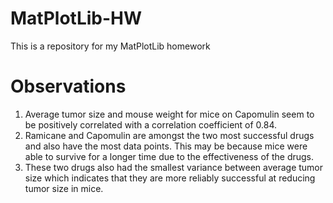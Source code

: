 # MatPlotLib-HW
This is a repository for my MatPlotLib homework
# Observations
1. Average tumor size and mouse weight for mice on Capomulin seem to be positively correlated with a correlation coefficient of 0.84. 
2. Ramicane and Capomulin are amongst the two most successful drugs and also have the most data points. This may be because mice were able to survive for a longer time due to the effectiveness of the drugs. 
3. These two drugs also had the smallest variance between average tumor size which indicates that they are more reliably successful at reducing tumor size in mice.
